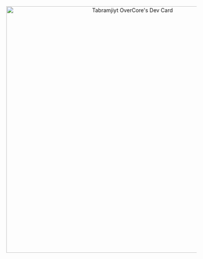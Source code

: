 <div align="center">
  <a href="https://app.daily.dev/tabramjiytovercore"><img src="https://api.daily.dev/devcards/v2/y8P1zpdgJNp2uIR3G8Fy8.png?r=25l&type=wide" width="652" alt="Tabramjiyt OverCore's Dev Card"/></a>
</div>
